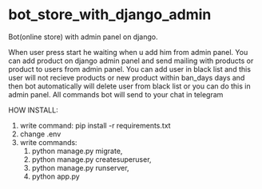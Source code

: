 # bot_store_with_django_admin
Bot(online store) with admin panel on django.

When user press start he waiting when u add him from admin panel. 
You can add product on django admin panel and send mailing with products or product to users from admin panel.
You can add user in black list and this user will not recieve products or new product within ban_days days
and then bot automatically will delete user from black list or you can do this in admin panel.
All commands bot will send to your chat in telegram

HOW INSTALL:
1) write command: pip install -r requirements.txt
2) change .env
3) write commands: 
    1. python manage.py migrate,
    2. python manage.py createsuperuser,
    4. python manage.py runserver,
    5. python app.py
